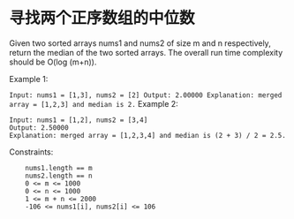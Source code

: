 # 寻找两个正序数组的中位数
Given two sorted arrays nums1 and nums2 of size m and n respectively, return the median of the two sorted arrays.
The overall run time complexity should be O(log (m+n)).

Example 1:

`
Input: nums1 = [1,3], nums2 = [2]
Output: 2.00000
Explanation: merged array = [1,2,3] and median is 2.
`
Example 2:
```
Input: nums1 = [1,2], nums2 = [3,4]
Output: 2.50000
Explanation: merged array = [1,2,3,4] and median is (2 + 3) / 2 = 2.5.
```
Constraints:
```
    nums1.length == m
    nums2.length == n
    0 <= m <= 1000
    0 <= n <= 1000
    1 <= m + n <= 2000
    -106 <= nums1[i], nums2[i] <= 106
```
